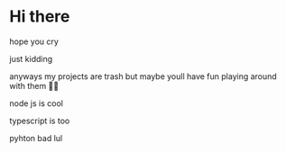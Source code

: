 # Hi there

hope you cry

just kidding 

anyways my projects are trash but maybe youll have fun playing around with them 🤷‍♂️

node js is cool

typescript is too

pyhton bad lul
